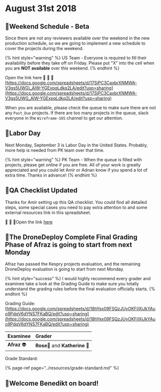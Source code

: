 # August 31st 2018

## 📅Weekend Schedule - Beta

Since there are not any reviewers available over the weekend in the new production schedule, so we are going to implement a new schedule to cover the projects during the weekend.

{% hint style="warning" %}
US Team - Everyone is required to fill their availability before they take off on Friday. Please put "X" into the cell when you are **NOT available** over this weekend.
{% endhint %}

Open the link here 🚩 🚩 🚩 [https://docs.google.com/spreadsheets/d/17SjPC3CaxbrXNMWA-V3gs5UWG\_AlW-YGExpqLdkq2LA/edit?usp=sharing](https://docs.google.com/spreadsheets/d/17SjPC3CaxbrXNMWA-V3gs5UWG_AlW-YGExpqLdkq2LA/edit?usp=sharing)

When you are available, please check the queue to make sure there are not any `Past_Due` projects. If there are too many projects in the queue, slack everyone in the `Wireframe-SOS` channel to get our attention.

## 🌅Labor Day

Next Monday, September 3 is Labor Day in the United States. Probably, more help is needed from PK team over that time.

{% hint style="warning" %}
PK Team - When the queue is filled with projects, please get online if you are free. All of your work is greatly appreciated and you could let Amir or Adnan know if you spend a lot of extra time. Thanks in advance! 
{% endhint %}

## 🎐QA Checklist Updated

Thanks for Amir setting up this QA checklist. You could find all detailed steps, some special cases you need to pay extra attention to and some external resources link in this spreadsheet.

🚩 🚩 🚩Open the link [here](https://docs.google.com/spreadsheets/d/1Ci_qLUJCno80AGSsMy2xQoCxV6RXD-OPa7cUdawhwic/edit#gid=0)

## 💯The DroneDeploy Complete Final Grading Phase of Afraz is going to start from next Monday

Afraz has passed the Kespry projects evaluation, and the remaining DroneDeploy evaluation is going to start from next Monday.

{% hint style="success" %}
I would highly recommend every grader and examinee take a look at the Grading Guide to make sure you totally understand the grading rules before the final evaluation officially starts.
{% endhint %}

Grading Guide: [https://docs.google.com/spreadsheets/d/18hYex09FSQzJUyOKFiIXiJkYAuo9PdqV6dYNS7FKaBQ/edit?usp=sharing](https://docs.google.com/spreadsheets/d/18hYex09FSQzJUyOKFiIXiJkYAuo9PdqV6dYNS7FKaBQ/edit?usp=sharing)

| Examinee | Grader |
| :--- | :--- |
| **Afraz** 👽 | **Rose**👩 and **Katherine** 👧 |

Grade Standard:

{% page-ref page="../resources/grade-standard.md" %}

##  👱‍Welcome Benedikt on board!

